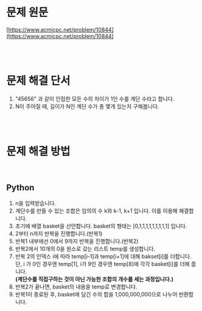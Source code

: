 # 문제 원문

[https://www.acmicpc.net/problem/10844](https://www.acmicpc.net/problem/10844)

<br><br>

# 문제 해결 단서

1. "45656" 과 같이 인접한 모든 수의 차이가 1인 수를 계단 수라고 합니다.
2. N이 주어질 때, 길이가 N인 계단 수가 총 몇개 있는지 구해봅니다.

<br><br>

# 문제 해결 방법

<br>

## Python

1. n을 입력받습니다.
2. 계단수를 만들 수 있는 조합은 임의의 수 k와 k-1, k+1 입니다. 이를 이용해 해결합니다.
3. 초기에 배열 basket을 선언합니다. basket의 형태는 [0,1,1,1,1,1,1,1,1,1] 입니다.
4. 2부터 n까지 반복을 진행합니다.(반복1)
5. 반복1 내부에선 0에서 9까지 반복을 진행합니다.(반복2)
6. 반복2에서 10개의 0을 원소로 갖는 리스트 temp를 생성합니다.
7. 반복 2의 인덱스 i에 따라 temp[i-1]과 temp[i+1]에 대해 bakset[i]를 더합니다.<br>
   단, i 가 0인 경우엔 temp[1], i가 9인 경우엔 temp[8]에 각각 basket[i]를 더해 줍니다.<br>
   **(계단수를 직접구하는 것이 아닌 가능한 조합의 개수를 세는 과정입니다.)**
8. 반복2가 끝나면, basket의 내용을 temp로 변경합니다.
9. 반복1이 종료된 후, basket에 담긴 수의 합을 1,000,000,000으로 나누어 반환합니다.
